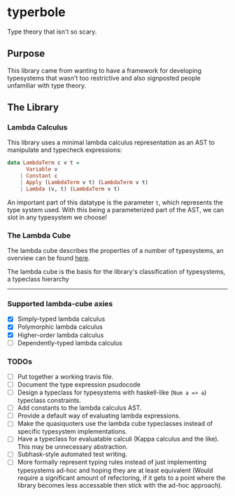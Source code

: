 # typerbole

Type theory that isn't so scary.

## Purpose

This library came from wanting to have a framework for developing typesystems that wasn't too restrictive and also signposted people unfamiliar with type theory.

## The Library

### Lambda Calculus

This library uses a minimal lambda calculus representation as an AST to manipulate and typecheck expressions:

```haskell
data LambdaTerm c v t =
      Variable v
    | Constant c
    | Apply (LambdaTerm v t) (LambdaTerm v t)
    | Lambda (v, t) (LambdaTerm v t)
```

An important part of this datatype is the parameter `t`, which represents the type system used. With this being a parameterized part of the AST, we can slot in any typesystem we choose!

### The Lambda Cube

The lambda cube describes the properties of a number of typesystems, an overview can be found [here](./lambdacube-overview.md).

The lambda cube is the basis for the library's classification of typesystems, a typeclass hierarchy

***

### Supported lambda-cube axies

- [x] Simply-typed lambda calculus
- [x] Polymorphic lambda calculus
- [x] Higher-order lambda calculus
- [ ] Dependently-typed lambda calculus

### TODOs

- [ ] Put together a working travis file.
- [ ] Document the type expression psudocode
- [ ] Design a typeclass for typesystems with haskell-like (`Num a => a`) typeclass constraints.
- [ ] Add constants to the lambda calculus AST.
- [ ] Provide a default way of evaluating lambda expressions.
- [ ] Make the quasiquoters use the lambda cube typeclasses instead of specific typesystem implementations.
- [ ] Have a typeclass for evaluatable calculi (Kappa calculus and the like). This may be unnecessary abstraction.
- [ ] Subhask-style automated test writing.
- [ ] More formally represent typing rules instead of just implementing typesystems ad-hoc and hoping they are at least equivalent (Would require a significant amount of refectoring, if it gets to a point where the library becomes less accessable then stick with the ad-hoc approach).
